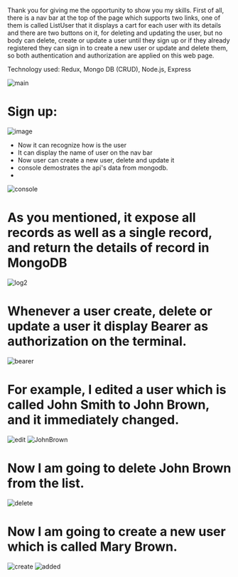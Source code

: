 Thank you for giving me the opportunity to show you my skills. First of all, there is a nav bar at the top of the page which supports two links, one of them is called ListUser
that it displays a cart for each user with its details and there are two buttons on it, for deleting and updating the user, but no body can delete, create or update a user until 
they sign up or if they already registered they can sign in to create a new user or update and delete them, so both authentication and authorization are applied on this web page.

Technology used: Redux, Mongo DB (CRUD), Node.js, Express

![main](https://user-images.githubusercontent.com/55413701/130868759-55f4a4d4-5138-4474-955c-e5bc4418ab71.png)

# Sign up:

![image](https://user-images.githubusercontent.com/55413701/130869349-909395a9-0997-4dd7-bf0f-aecfc795392c.png)


- Now it can recognize how is the user
- It can display the name of user on the nav bar
- Now user can create a new user, delete and update it
- console demostrates the api's data from mongodb.
- 
![console](https://user-images.githubusercontent.com/55413701/130870267-54864995-f53d-495c-b3b7-c3db3d9ca7f4.png)

# As you mentioned, it expose all records as well as a single record, and return the details of record in MongoDB
![log2](https://user-images.githubusercontent.com/55413701/130871325-8fbd45da-d1bd-4545-8c78-8c45bde0812a.png)

 # Whenever a user create, delete or update a user it display Bearer as authorization on the terminal.
 ![bearer](https://user-images.githubusercontent.com/55413701/130871786-9bbce543-6781-48cd-a209-e4edd05919b1.png)
 
 # For example, I edited a user which is called John Smith to John Brown, and it immediately changed.
 ![edit](https://user-images.githubusercontent.com/55413701/130872042-96d0b1f8-3c5a-441f-87dd-a0ecb8df5966.png)
![JohnBrown](https://user-images.githubusercontent.com/55413701/130872138-ad79c1b5-c78b-45cc-9b61-6d9a97c7e690.png)

# Now I am going to delete John Brown from the list.
![delete](https://user-images.githubusercontent.com/55413701/130872307-23a8ea53-6115-40d9-9d2f-8e257de45117.png)

# Now I am going to create a new user which is called Mary Brown.
![create](https://user-images.githubusercontent.com/55413701/130872450-c9bee924-40cd-4b29-b7f9-3c67d5043a38.png)
![added](https://user-images.githubusercontent.com/55413701/130872530-8560bee2-6451-4dcd-850f-337a75a04ccd.png)




 







